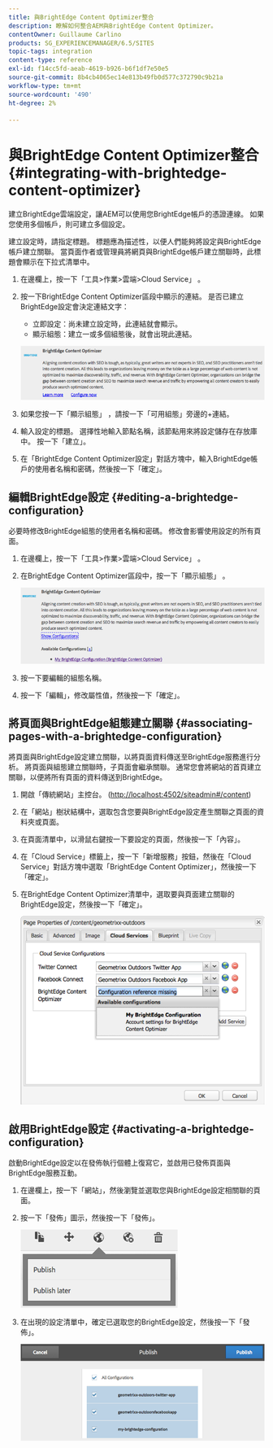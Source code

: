 ```yaml
---
title: 與BrightEdge Content Optimizer整合
description: 瞭解如何整合AEM與BrightEdge Content Optimizer。
contentOwner: Guillaume Carlino
products: SG_EXPERIENCEMANAGER/6.5/SITES
topic-tags: integration
content-type: reference
exl-id: f14cc5fd-aeab-4619-b926-b6f1df7e50e5
source-git-commit: 8b4cb4065ec14e813b49fb0d577c372790c9b21a
workflow-type: tm+mt
source-wordcount: '490'
ht-degree: 2%

---
```


# 與BrightEdge Content Optimizer整合{#integrating-with-brightedge-content-optimizer}

建立BrightEdge雲端設定，讓AEM可以使用您BrightEdge帳戶的憑證連線。 如果您使用多個帳戶，則可建立多個設定。

建立設定時，請指定標題。 標題應為描述性，以便人們能夠將設定與BrightEdge帳戶建立關聯。 當頁面作者或管理員將網頁與BrightEdge帳戶建立關聯時，此標題會顯示在下拉式清單中。

1. 在邊欄上，按一下「工具>作業>雲端>Cloud Service」 。
1. 按一下BrightEdge Content Optimizer區段中顯示的連結。 是否已建立BrightEdge設定會決定連結文字：

   * 立即設定：尚未建立設定時，此連結就會顯示。
   * 顯示組態：建立一或多個組態後，就會出現此連結。

   ![chlimage_1-4](assets/chlimage_1-4a.png)

1. 如果您按一下「顯示組態」 ，請按一下「可用組態」旁邊的+連結。
1. 輸入設定的標題。 選擇性地輸入節點名稱，該節點用來將設定儲存在存放庫中。 按一下「建立」。
1. 在「BrightEdge Content Optimizer設定」對話方塊中，輸入BrightEdge帳戶的使用者名稱和密碼，然後按一下「確定」。

## 編輯BrightEdge設定 {#editing-a-brightedge-configuration}

必要時修改BrightEdge組態的使用者名稱和密碼。 修改會影響使用設定的所有頁面。

1. 在邊欄上，按一下「工具>作業>雲端>Cloud Service」 。
1. 在BrightEdge Content Optimizer區段中，按一下「顯示組態」 。

   ![chlimage_1-5](assets/chlimage_1-5a.png)

1. 按一下要編輯的組態名稱。
1. 按一下「編輯」，修改屬性值，然後按一下「確定」。

## 將頁面與BrightEdge組態建立關聯 {#associating-pages-with-a-brightedge-configuration}

將頁面與BrightEdge設定建立關聯，以將頁面資料傳送至BrightEdge服務進行分析。 將頁面與組態建立關聯時，子頁面會繼承關聯。 通常您會將網站的首頁建立關聯，以便將所有頁面的資料傳送到BrightEdge。

1. 開啟「傳統網站」主控台。 ([http://localhost:4502/siteadmin#/content](http://localhost:4502/siteadmin#/content))
1. 在「網站」樹狀結構中，選取包含您要與BrightEdge設定產生關聯之頁面的資料夾或頁面。
1. 在頁面清單中，以滑鼠右鍵按一下要設定的頁面，然後按一下「內容」。
1. 在「Cloud Service」標籤上，按一下「新增服務」按鈕，然後在「Cloud Service」對話方塊中選取「BrightEdge Content Optimizer」，然後按一下「確定」。
1. 在BrightEdge Content Optimizer清單中，選取要與頁面建立關聯的BrightEdge設定，然後按一下「確定」。

   ![chlimage_1-6](assets/chlimage_1-6a.png)

## 啟用BrightEdge設定 {#activating-a-brightedge-configuration}

啟動BrightEdge設定以在發佈執行個體上復寫它，並啟用已發佈頁面與BrightEdge服務互動。

1. 在邊欄上，按一下「網站」，然後瀏覽並選取您與BrightEdge設定相關聯的頁面。
1. 按一下「發佈」圖示，然後按一下「發佈」。

   ![chlimage_1-7](assets/chlimage_1-7a.png)

1. 在出現的設定清單中，確定已選取您的BrightEdge設定，然後按一下「發佈」。

   ![chlimage_1-8](assets/chlimage_1-8a.png)
